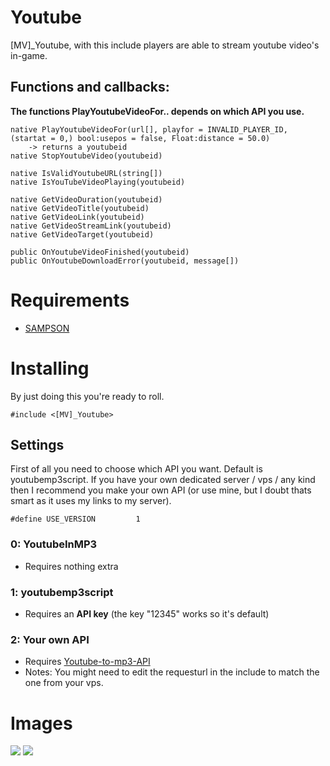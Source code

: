 # Youtube

[MV]_Youtube, with this include players are able to stream youtube video's in-game.

## Functions and callbacks:

**The functions PlayYoutubeVideoFor.. depends on which API you use.**

```PAWN
native PlayYoutubeVideoFor(url[], playfor = INVALID_PLAYER_ID, (startat = 0,) bool:usepos = false, Float:distance = 50.0) 
	-> returns a youtubeid
native StopYoutubeVideo(youtubeid)

native IsValidYoutubeURL(string[])
native IsYouTubeVideoPlaying(youtubeid)

native GetVideoDuration(youtubeid)
native GetVideoTitle(youtubeid)
native GetVideoLink(youtubeid)
native GetVideoStreamLink(youtubeid)
native GetVideoTarget(youtubeid)

public OnYoutubeVideoFinished(youtubeid)
public OnYoutubeDownloadError(youtubeid, message[])
```

# Requirements

* [SAMPSON](https://github.com/Hual/SAMPSON)

# Installing

By just doing this you're ready to roll.

```pawn
#include <[MV]_Youtube>
```

## Settings

First of all you need to choose which API you want. Default is youtubemp3script.
If you have your own dedicated server / vps / any kind then I recommend you make your own API (or use mine, but I doubt thats smart as it uses my links to my server).

```PAWN
#define USE_VERSION			1
```

### 0: YoutubeInMP3 

* Requires nothing extra

### 1: youtubemp3script 

* Requires an **API key** (the key "12345" works so it's default)

### 2: Your own API

* Requires [Youtube-to-mp3-API](https://github.com/MichaelBelgium/Youtube-to-mp3-API)
* Notes: You might need to edit the requesturl in the include to match the one from your vps.

# Images
<img src="http://puu.sh/oRnMo.jpg" />
<img src="http://puu.sh/oRnNh.png" />
